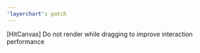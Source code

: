 ```yaml
---
'layerchart': patch
---
```


[HitCanvas] Do not render while dragging to improve interaction performance
